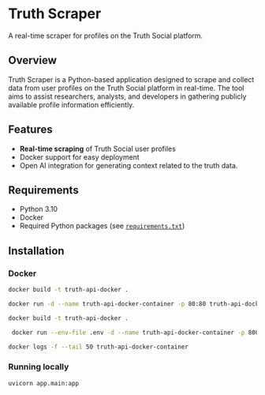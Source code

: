 # Truth Scraper

A real-time scraper for profiles on the Truth Social platform.

## Overview

Truth Scraper is a Python-based application designed to scrape and collect data from user profiles on the Truth Social platform in real-time. The tool aims to assist researchers, analysts, and developers in gathering publicly available profile information efficiently.

## Features

- **Real-time scraping** of Truth Social user profiles
- Docker support for easy deployment
- Open AI integration for generating context related to the truth data.


## Requirements

- Python 3.10
- Docker
- Required Python packages (see [`requirements.txt`](requirements.txt))

## Installation

### Docker

```bash
docker build -t truth-api-docker .
```

```bash
docker run -d --name truth-api-docker-container -p 80:80 truth-api-docker
```


```bash
docker build -t truth-api-docker .
```


```bash
 docker run --env-file .env -d --name truth-api-docker-container -p 8000:80 truth-api-docker
```

```bash
docker logs -f --tail 50 truth-api-docker-container
```

### Running locally

```bash
uvicorn app.main:app
```

